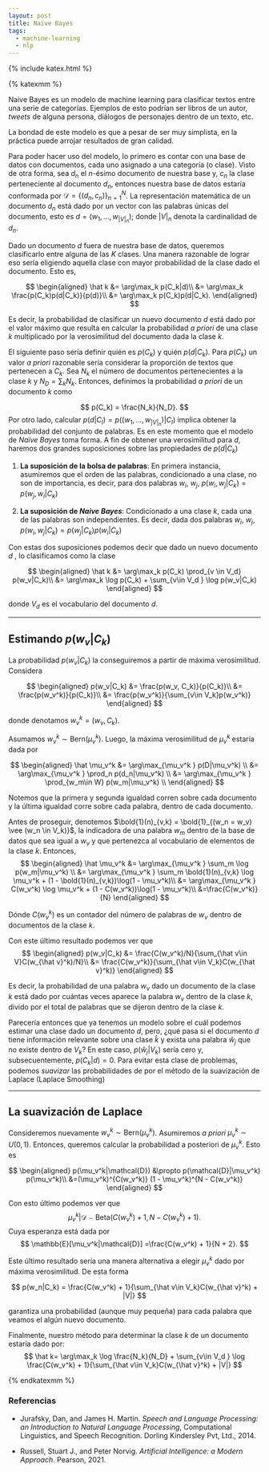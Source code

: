 ```yaml
---
layout: post
title: Naive Bayes
tags:
  - machine-learning
  - nlp
---
```

{% include katex.html %}

{% katexmm %}

Naive Bayes es un modelo de machine learning para clasificar textos entre una serie de categorías. Ejemplos de esto podrían ser libros de un autor, *tweets* de alguna persona, diálogos de personajes dentro de un texto, etc.

La bondad de este modelo es que a pesar de ser muy simplista, en la práctica puede arrojar resultados de gran calidad.

Para poder hacer uso del modelo, lo primero es contar con una base de datos con documentos, cada uno asignado a una categoría (o clase). Visto de otra forma, sea $d_n$ el $n$-ésimo documento de nuestra base y, $c_n$ la clase perteneciente al documento $d_n$, entonces nuestra base de datos estaría conformada por $\mathcal D = \{(d_n, c_n)\}_{n=1}^N$. La representación matemática de un documento $d_n$  está dado por un vector con las palabras únicas del documento, esto es $d=(w_1, \ldots, w_{|V|_n})$; donde $|V|_n$ denota la cardinalidad de $d_n$.

Dado un documento $d$ fuera de nuestra base de datos, queremos clasificarlo entre alguna de las $K$ clases. Una manera razonable de lograr eso sería eligiendo aquella clase con mayor probabilidad de la clase dado el documento. Esto es,

  $$
 \begin{aligned}
     \hat k &= \arg\max_k p(C_k|d)\\
     &= \arg\max_k  \frac{p(C_k)p(d|C_k)}{p(d)}\\
     &= \arg\max_k  p(C_k)p(d|C_k).
 \end{aligned} 
  $$

Es decir, la probabilidad de clasificar un nuevo documento $d$ está dado por el valor máximo que resulta en calcular la probabilidad *a priori* de una clase $k$ multiplicado por la verosimilitud del documento dada la clase $k$.

El siguiente paso sería definir quién es $p(C_k)$ y quién $p(d|C_k)$. Para $p(C_k)$ un valor *a priori* razonable sería considerar la proporción de textos que pertenecen a $C_k$. Sea $N_k$ el número de documentos pertenecientes a la clase $k$ y $N_D = \sum_k N_k$. Entonces, definimos la probabilidad *a priori* de un documento $k$ como

$$
    p(C_k) = \frac{N_k}{N_D}.
$$
Por otro lado, calcular $p(d|C_l) = p\left((w_1, \ldots, w_{|V|_n})|C_l\right)$ implica obtener la probabilidad del conjunto de palabras. Es en este momento que el modelo de *Naïve Bayes* toma forma. A fin de obtener una verosimilitud para $d$, haremos dos grandes suposiciones sobre las propiedades de $p(d|C_k)$

1. **La suposición de la bolsa de palabras**: En primera instancia, asumiremos que el orden de las palabras, condicionado a una clase, no son de importancia, es decir, para dos palabras $w_i$, $w_j$, $p(w_i, w_j|C_k) = p(w_j, w_i|C_k)$

2. **La suposición de *Naive Bayes***:  Condicionado a una clase $k$, cada una de las palabras son independientes. Es decir, dada dos palabras $w_i$, $w_j$, $p(w_i, w_j|C_k) = p(w_j|C_k) p(w_i|C_k)$

Con estas dos suposiciones podemos decir que dado un nuevo documento $d$ , lo clasificamos como la clase

$$
\begin{aligned}
\hat k &=   \arg\max_k p(C_k) \prod_{v \in V_d} p(w_v|C_k)\\
            &= \arg\max_k \log p(C_k) + \sum_{v\in V_d } \log p(w_v|C_k)
\end{aligned}
$$

donde $V_d$ es el vocabulario del documento $d$.

-----

## Estimando $p(w_v|C_k)$
La probabilidad $p(w_v|C_k)$ la conseguiremos a partir de máxima verosimilitud. Considera

$$
\begin{aligned}
    p(w_v|C_k) &= \frac{p(w_v, C_k)}{p(C_k)}\\
                      &= \frac{p(w_v^k)}{p(C_k)}\\
                      &= \frac{p(w_v^k)}{\sum_{v\in V_k}p(w_v^k)}
\end{aligned}
$$

donde denotamos $w_v^k = (w_v, C_k)$.

Asumamos $w_v^k \sim    \text{Bern}(\mu_v^k)$.  Luego, la máxima verosimilitud de $\mu_v^k$ estaría dada por

$$
\begin{aligned}
    \hat \mu_v^k &= \arg\max_{\mu_v^k } p(D|\mu_v^k) \\
                &= \arg\max_{\mu_v^k } \prod_n p(d_n|\mu_v^k) \\
                &= \arg\max_{\mu_v^k } \prod_{w_m\in W} p(w_m|\mu_v^k) \\
\end{aligned}
$$

Notemos que la primera y segunda igualdad corren sobre cada documento y la última igualdad corre sobre cada palabra, dentro de cada documento.

Antes de proseguir, denotemos $\bold{1}(n)_{v,k} = \bold{1}_{(w_n = w_v) \vee (w_n \in V_k)}$, la indicadora de una palabra $w_m$ dentro de la base de datos que sea igual a $w_v$ y que pertenezca al vocabulario de elementos de la clase $k$. Entonces,
$$
\begin{aligned}
                \hat \mu_v^k &= \arg\max_{\mu_v^k } \sum_m \log p(w_m|\mu_v^k) \\
                &= \arg\max_{\mu_v^k } \sum_m  \bold{1}(n)_{v,k} \log \mu_v^k + (1 -  \bold{1}(n)_{v,k})\log(1 - \mu_v^k)\\
                &= \arg\max_{\mu_v^k } C(w_v^k) \log \mu_v^k + (1 -  C(w_v^k))\log(1 - \mu_v^k)\\
                &=\frac{C(w_v^k)}{N}
\end{aligned}
$$

Dónde $C(w_v^k)$ es un contador del número de palabras de $w_v$ dentro de documentos de la clase $k$.

Con este último resultado podemos ver que
$$
\begin{aligned}
    p(w_v|C_k) &= \frac{C(w_v^k)/N}{\sum_{\hat v\in V}C(w_{\hat v}^k)/N}\\
    &= \frac{C(w_v^k)}{\sum_{\hat v\in V_k}C(w_{\hat v}^k)}
\end{aligned}
$$

Es decir, la probabilidad de una palabra $w_v$ dado un documento de la clase $k$ está dado por cuántas veces aparece la palabra $w_v$ dentro de la clase $k$, divido por el total de palabras que se dijeron dentro de la clase $k$.

Parecería entonces que ya tenemos un modelo sobre el cuál podemos estimar una clase dado un documento $d$, pero, ¿qué pasa si el documento $d$ tiene información relevante sobre una clase $\hat k$ y exista una palabra $\hat w_j$ que no existe dentro de $V_k$? En este caso, $p(\hat w_j|V_k)$ sería cero y, subsecuentemente, $p(C_k|d) =0$. Para evitar esta clase de problemas, podemos *suavizar* las probabilidades de por el método de la suavización de Laplace (Laplace Smoothing)

-----

## La suavización de Laplace
Consideremos nuevamente $w_v^k\sim  \text{Bern}(\mu_v^k)$. Asumiremos *a priori* $\mu_v^k\sim U(0,1)$. Entonces, queremos calcular la probabilidad a posteriori de $\mu_v^k$. Esto es

$$
\begin{aligned}
    p(\mu_v^k|\mathcal{D}) &\propto p(\mathcal{D}|\mu_v^k) p(\mu_v^k)\\
        &=(\mu_v^k)^{C(w_v^k)} (1 - \mu_v^k)^{N - C(w_v^k)}
\end{aligned}
$$

Con esto último podemos ver que 
$$
\mu_v^k|\mathcal{D}\sim\text{Beta}(C(w_v^k) + 1, N - C(w_v^k) + 1).
$$
Cuya esperanza está dada por
$$
    \mathbb{E}[\mu_v^k|\mathcal{D}] =\frac{C(w_v^k) + 1}{N + 2}.
$$

Este último resultado sería una manera alternativa a elegir $\mu_v^k$ dado por máxima verosimilitud. De esta forma

$$
        p(w_n|C_k) = \frac{C(w_v^k) + 1}{\sum_{\hat v\in V_k}C(w_{\hat v}^k) + |V|}
$$

garantiza una probabilidad (aunque muy pequeña) para cada palabra que veamos el algún nuevo documento.

Finalmente, nuestro método para determinar la clase $k$ de un documento estaría dado por:
$$
\hat k= \arg\max_k \log \frac{N_k}{N_D} + \sum_{v\in V_d } \log \frac{C(w_v^k) + 1}{\sum_{\hat v\in V_k}C(w_{\hat v}^k) + |V|}
$$


{% endkatexmm %}

### Referencias

- Jurafsky, Dan, and James H. Martin. *Speech and Language Processing: an Introduction to Natural Language Processing*, Computational Linguistics, and Speech Recognition. Dorling Kindersley Pvt, Ltd., 2014.

- Russell, Stuart J., and Peter Norvig. _Artificial Intelligence: a Modern Approach_. Pearson, 2021.
